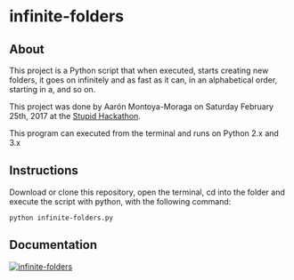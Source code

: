 # infinite-folders

## About

This project is a Python script that when executed, starts creating new folders, it goes on infinitely and as fast as it can, in an alphabetical order, starting in a, and so on.

This project was done by Aarón Montoya-Moraga on Saturday February 25th, 2017 at the [Stupid Hackathon](stupidhackaton.com).

This program can executed from the terminal and runs on Python 2.x and 3.x

## Instructions

Download or clone this repository, open the terminal, cd into the folder and execute the script with python, with the following command:

```shell
python infinite-folders.py
```

## Documentation

[![infinite-folders](https://github.com/montoyamoraga/project_infinite_folders/raw/master/documentation/infinite_folders_screenshot.png)](https://vimeo.com/205716740)
